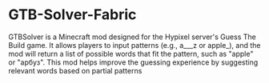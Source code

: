 # GTB-Solver-Fabric
GTBSolver is a Minecraft mod designed for the Hypixel server's Guess The Build game. It allows players to input patterns (e.g., a___z or apple_), and the mod will return a list of possible words that fit the pattern, such as "apple" or "арбуз". This mod helps improve the guessing experience by suggesting relevant words based on partial patterns
